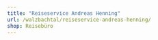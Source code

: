 ```yaml
---
title: "Reiseservice Andreas Henning"
url: /walzbachtal/reiseservice-andreas-henning/
shop: Reisebüro
---
```

